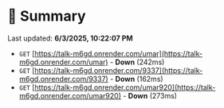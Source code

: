 # 📖 Summary
Last updated: **6/3/2025, 10:22:07 PM**

- `GET` [https://talk-m6gd.onrender.com/umar](https://talk-m6gd.onrender.com/umar) - **Down** (242ms)
- `GET` [https://talk-m6gd.onrender.com/9337](https://talk-m6gd.onrender.com/9337) - **Down** (162ms)
- `GET` [https://talk-m6gd.onrender.com/umar920](https://talk-m6gd.onrender.com/umar920) - **Down** (273ms)
